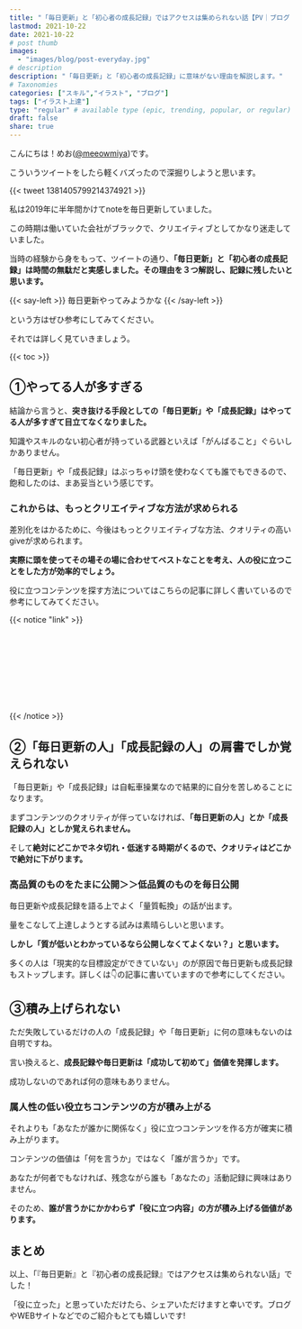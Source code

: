 ```yaml
---
title: "「毎日更新」と「初心者の成長記録」ではアクセスは集められない話【PV｜ブログ｜ツイッター｜意味ない｜ビギナー】"
lastmod: 2021-10-22
date: 2021-10-22 
# post thumb
images:
  - "images/blog/post-everyday.jpg"
# description
description: "「毎日更新」と「初心者の成長記録」に意味がない理由を解説します。"
# Taxonomies
categories: ["スキル","イラスト", "ブログ"]
tags: ["イラスト上達"]
type: "regular" # available type (epic, trending, popular, or regular)
draft: false
share: true
---
```


こんにちは！めお(<u><a href="https://twitter.com/meeowmiya" target="_blank">@meeowmiya</a></u>)です。

こういうツイートをしたら軽くバズったので深掘りしようと思います。

{{< tweet 1381405799214374921 >}}

私は2019年に半年間かけてnoteを毎日更新していました。

この時期は働いていた会社がブラックで、クリエイティブとしてかなり迷走していました。

当時の経験から身をもって、ツイートの通り、<span class="keiko-red">**「毎日更新」と「初心者の成長記録」は時間の無駄だと実感しました。その理由を３つ解説し、記録に残したいと思います。**</span>

{{< say-left >}}
毎日更新やってみようかな
{{< /say-left >}}

という方はぜひ参考にしてみてください。

それでは詳しく見ていきましょう。


{{< toc >}}

## ①やってる人が多すぎる

結論から言うと、<span class="keiko-red">**突き抜ける手段としての「毎日更新」や「成長記録」はやってる人が多すぎて目立てなくなりました。**</span>

知識やスキルのない初心者が持っている武器といえば「がんばること」ぐらいしかありません。

「毎日更新」や「成長記録」はぶっちゃけ頭を使わなくても誰でもできるので、飽和したのは、まあ妥当という感じです。

### これからは、もっとクリエイティブな方法が求められる

差別化をはかるために、今後はもっとクリエイティブな方法、クオリティの高いgiveが求められます。

<span class="keiko-red">**実際に頭を使ってその場その場に合わせてベストなことを考え、人の役に立つことをした方が効率的でしょう。**</span>

役に立つコンテンツを探す方法についてはこちらの記事に詳しく書いているので参考にしてみてください。

{{< notice "link" >}}
<div class="iframely-embed"><div class="iframely-responsive" style="height: 140px; padding-bottom: 0;"><a href="https://menglish.jp/post/find-blog-topic/" data-iframely-url="//cdn.iframe.ly/JQjX38C?card=small"></a></div></div><script async src="//cdn.iframe.ly/embed.js" charset="utf-8"></script>
{{< /notice >}}

## ②「毎日更新の人」「成長記録の人」の肩書でしか覚えられない

「毎日更新」や「成長記録」は自転車操業なので結果的に自分を苦しめることになります。

まずコンテンツのクオリティが伴っていなければ、<span class="keiko-red">**「毎日更新の人」とか「成長記録の人」としか覚えられません。**</span>

そして<span class="keiko-red">**絶対にどこかでネタ切れ・低迷する時期がくるので、クオリティはどこかで絶対に下がります。**</span>

### 高品質のものをたまに公開＞＞低品質のものを毎日公開

毎日更新や成長記録を語る上でよく「量質転換」の話が出ます。

量をこなして上達しようとする試みは素晴らしいと思います。

<span class="keiko-red">**しかし「質が低いとわかっているなら公開しなくてよくない？」と思います。**</span>

多くの人は「現実的な目標設定ができていない」のが原因で毎日更新も成長記録もストップします。詳しくは👇の記事に書いていますので参考にしてください。

<!-- -->

## ③積み上げられない

ただ失敗しているだけの人の「成長記録」や「毎日更新」に何の意味もないのは自明ですね。

言い換えると、<span class="keiko-red">**成長記録や毎日更新は「成功して初めて」価値を発揮します。**</span>

成功しないのであれば何の意味もありません。

### 属人性の低い役立ちコンテンツの方が積み上がる

それよりも「あなたが誰かに関係なく」役に立つコンテンツを作る方が確実に積み上がります。

コンテンツの価値は「何を言うか」ではなく「誰が言うか」です。

あなたが何者でもなければ、残念ながら誰も「あなたの」活動記録に興味はありません。

そのため、<span class="keiko-red">**誰が言うかにかかわらず「役に立つ内容」の方が積み上げる価値があります。**</span>

## まとめ

以上、「『毎日更新』と『初心者の成長記録』ではアクセスは集められない話」でした！

「役に立った」と思っていただけたら、シェアいただけますと幸いです。ブログやWEBサイトなどでのご紹介もとても嬉しいです!